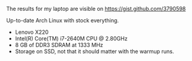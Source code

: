 The results for my laptop are visible on https://gist.github.com/3790598

Up-to-date Arch Linux with stock everything.

- Lenovo X220
- Intel(R) Core(TM) i7-2640M CPU @ 2.80GHz
- 8 GB of DDR3 SDRAM at 1333 MHz
- Storage on SSD, not that it should matter with the warmup runs.
